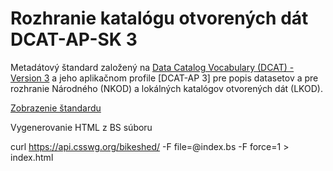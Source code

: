 # Rozhranie katalógu otvorených dát DCAT-AP-SK 3
Metadátový štandard založený na [Data Catalog Vocabulary (DCAT) - Version 3][DCAT3] a jeho aplikačnom profile [DCAT-AP 3] pre popis datasetov a pre rozhranie Národného (NKOD) a lokálných katalógov otvorených dát (LKOD).

[Zobrazenie štandardu][PREVIEW]

[DCAT3]: https://www.w3.org/TR/vocab-dcat-3/ "Data Catalog Vocabulary (DCAT) - Version 3"
[DCAT-AP-3]: https://joinup.ec.europa.eu/collection/semic-support-centre/solution/dcat-application-profile-data-portals-europe/release/300 "DCAT Application Profile for data portals in Europe (DCAT-AP) 3.0.0"
[PREVIEW]: https://htmlpreview.github.io/?https://github.com/datova-kancelaria/dcat-ap-sk-2.0/blob/develop/index.html

Vygenerovanie HTML z BS súboru

	
curl https://api.csswg.org/bikeshed/ -F file=@index.bs -F force=1 > index.html